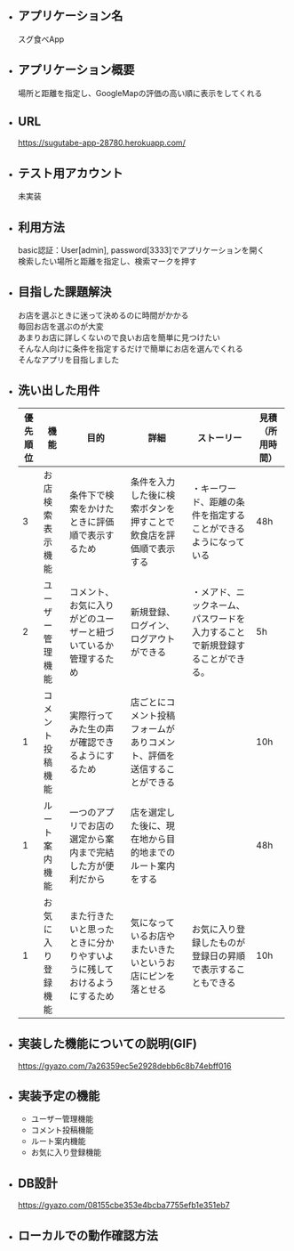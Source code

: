 * ## アプリケーション名
  スグ食べApp

* ## アプリケーション概要
  場所と距離を指定し、GoogleMapの評価の高い順に表示をしてくれる

* ## URL
  https://sugutabe-app-28780.herokuapp.com/

* ## テスト用アカウント
  未実装

* ## 利用方法
  basic認証：User[admin], password[3333]でアプリケーションを開く  
  検索したい場所と距離を指定し、検索マークを押す  

* ## 目指した課題解決
  お店を選ぶときに迷って決めるのに時間がかかる  
  毎回お店を選ぶのが大変  
  あまりお店に詳しくないので良いお店を簡単に見つけたい  
  そんな人向けに条件を指定するだけで簡単にお店を選んでくれる  
  そんなアプリを目指しました

* ## 洗い出した用件
  | 優先順位 | 機能 | 目的 | 詳細 | ストーリー | 見積（所用時間） |  
  | --- | --- | --- | --- | --- | --- |
  | 3 | お店検索表示機能 | 条件下で検索をかけたときに評価順で表示するため | 条件を入力した後に検索ボタンを押すことで飲食店を評価順で表示する | ・キーワード、距離の条件を指定することができるようになっている | 48h |  
  | 2 | ユーザー管理機能 | コメント、お気に入りがどのユーザーと紐づいているか管理するため | 新規登録、ログイン、ログアウトができる | ・メアド、ニックネーム、パスワードを入力することで新規登録することができる。 | 5h |  
  | 1 | コメント投稿機能 | 実際行ってみた生の声が確認できるようにするため | 店ごとにコメント投稿フォームがありコメント、評価を送信することができる |  | 10h |  
  | 1 | ルート案内機能 | 一つのアプリでお店の選定から案内まで完結した方が便利だから | 店を選定した後に、現在地から目的地までのルート案内をする |  | 48h |  
  | 1 | お気に入り登録機能 | また行きたいと思ったときに分かりやすいように残しておけるようにするため | 気になっているお店やまたいきたいというお店にピンを落とせる | お気に入り登録したものが登録日の昇順で表示することもできる | 10h |  

* ## 実装した機能についての説明(GIF)
  https://gyazo.com/7a26359ec5e2928debb6c8b74ebff016


* ## 実装予定の機能  
  * ユーザー管理機能  
  * コメント投稿機能  
  * ルート案内機能  
  * お気に入り登録機能  

* ## DB設計
  https://gyazo.com/08155cbe353e4bcba7755efb1e351eb7

* ## ローカルでの動作確認方法